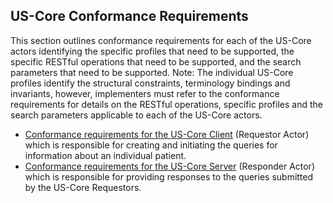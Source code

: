 ## US-Core Conformance Requirements

This section outlines conformance requirements for each of the US-Core actors identifying the specific profiles that need to be supported, the specific RESTful operations that need to be supported, and the search parameters that need to be supported. Note: The individual US-Core profiles identify the structural constraints, terminology bindings and invariants, however, implementers must refer to the conformance requirements for details on the RESTful operations, specific profiles and the search parameters applicable to each of the US-Core actors.

* [Conformance requirements for the US-Core Client] (Requestor Actor) which is responsible for creating and initiating the queries for information about an individual patient.
* [Conformance requirements for the US-Core Server] (Responder Actor) which is responsible for providing responses to the queries submitted by the US-Core Requestors.

[Conformance requirements for the US-Core Client]: capabilitystatement-client.html
[Conformance requirements for the US-Core Server]: capabilitystatement-server.html
